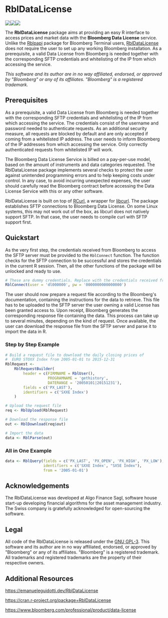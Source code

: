 # RblDataLicense

![](https://www.r-pkg.org/badges/version/RblDataLicense)![](https://www.r-pkg.org/badges/last-release/RblDataLicense)![](https://cranlogs.r-pkg.org/badges/grand-total/RblDataLicense)



The __RblDataLicense__ package aims at providing an easy R interface to access prices and market data with the __Bloomberg Data License__ service. Unlike the [Rblpapi](https://cran.r-project.org/package=Rblpapi) package for Bloomberg Terminal users, [RblDataLicense](https://cran.r-project.org/package=RblDataLicense) does not require the user to set up any working Bloomberg installation. As a prerequisite, a valid Data License from Bloomberg is needed together with the corresponding SFTP credentials and whitelisting of the IP from which accessing the service.

_This software and its author are in no way affiliated, endorsed, or approved by "Bloomberg" or any of its affiliates. "Bloomberg" is a registered trademark._



## Prerequisites

As a prerequisite, a valid Data License from Bloomberg is needed together with the corresponding SFTP credentials and whitelisting of the IP from which accessing the service. The credentials consist of the username and password needed to authenticate requests. As an additional security measure, all requests are blocked by default and are only accepted if coming from a whitelisted IP address. The user needs to inform Bloomberg of the IP addresses from which accessing the service. Only correctly authenticated requests from whitelisted IP will work. 

The Bloomberg Data License Service is billed on a pay-per-use model, based on the amount of instruments and data categories requested. The RblDataLicense package implements several checks to protect the user against unintended programming errors and to help keeping costs under control. In any case, to avoid incurring unexpected expenses, the user should carefully read the Bloomberg contract before accessing the Data License Service with this or any other software.

RblDataLicense is built on top of [RCurl](https://cran.r-project.org/package=RCurl), a wrapper for [libcurl](https://curl.haxx.se/libcurl/). The package establishes SFTP connections to Bloomberg Data License. On some Linux systems, this may not work out of the box, as libcurl does not natively support SFTP. In that case, the user needs to compile curl with SFTP support first. 



## Quickstart

As the very first step, the credentials received from Bloomberg to access the SFTP server must be provided to the `RblConnect` function. The function checks for the SFTP connection to be successful and stores the credentials in the current R session. Then, all the other functions of the package will be unlocked and ready to use.

```R
# These are dummy credentials. Replace with the credentials received from Bloomberg
RblConnect(user = 'dl000000', pw = '0000000000000000') 
```

The user should now prepare a request file according to the Bloomberg's documentation, containing the instructions for the data to retrieve. This file has to be uploaded to the SFTP server the user owning a valid License has been granted access to. Upon receipt, Bloomberg generates the corresponding response file containing the data. This process can take up to several minutes, depending on the kind of request. Once available, the user can download the response file from the SFTP server and parse it to import the data in R.

### Step by Step Example

```R
# Build a request file to download the daily closing prices of
#  EURO STOXX Index from 2005-01-01 to 2015-12-31
RblRequest <- 
	RblRequestBuilder(
        header = c(FIRMNAME = RblUser(),
                   PROGRAMNAME = 'gethistory',
                   DATERANGE = '20050101|20151231'),
        fields = c('PX_LAST'),
        identifiers = c('SXXE Index')
    )

# Upload the request file
req <- RblUpload(RblRequest)

# Download the response file
out <- RblDownload(req$out)

# Import the data
data <- RblParse(out)
```

### All in One Example

```R
data <- RblQuery(fields = c('PX_LAST', 'PX_OPEN', 'PX_HIGH', 'PX_LOW'), 
                 identifiers = c('SXXE Index', "SX5E Index"), 
                 from = '2005-01-01')
```



## Acknowledgements

The RblDataLicense was developed at Algo Finance Sagl, software house start-up developing financial algorithms for the asset management industry. The Swiss company is gratefully acknowledged for open-sourcing the software.



## Legal

All code of the RblDataLicense is released under the [GNU GPL-3](https://cran.r-project.org/web/licenses/GPL-3). This software and its author are in no way affiliated, endorsed, or approved by "Bloomberg" or any of its affiliates. "Bloomberg" is a registered trademark. All trademarks and registered trademarks are the property of their respective owners.



## Additional Resources

https://emanueleguidotti.dev/RblDataLicense

https://cran.r-project.org/package=RblDataLicense

https://www.bloomberg.com/professional/product/data-license